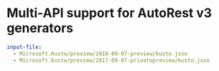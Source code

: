 # Multi-API support for AutoRest v3 generators

``` yaml $(enable-multi-api)
input-file:
  - Microsoft.Kusto/preview/2018-09-07-preview/kusto.json
  - Microsoft.Kusto/preview/2017-09-07-privatepreview/kusto.json
```
